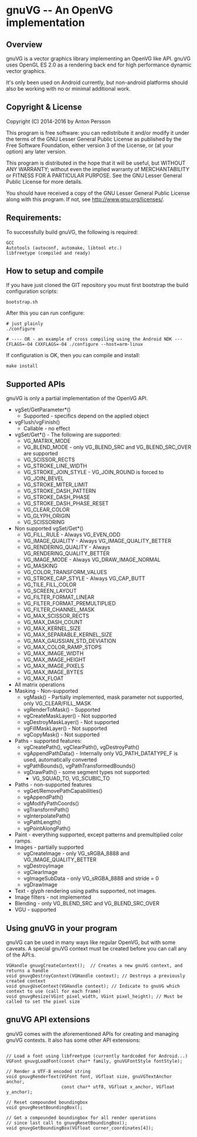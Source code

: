 gnuVG -- An OpenVG implementation
==================================

## Overview
gnuVG is a vector graphics library implementing an OpenVG like API. gnuVG uses OpenGL ES 2.0 as a rendering back end for high performance dynamic vector graphics.

It's only been used on Android currently, but non-android platforms should also be working with no or minimal
additional work.

## Copyright & License
Copyright (C) 2014-2016 by Anton Persson

This program is free software: you can redistribute it and/or modify
it under the terms of the GNU Lesser General Public License as
published by the Free Software Foundation, either version 3 of
the License, or (at your option) any later version.

This program is distributed in the hope that it will be useful,
but WITHOUT ANY WARRANTY; without even the implied warranty of
MERCHANTABILITY or FITNESS FOR A PARTICULAR PURPOSE.  See the
GNU Lesser General Public License for more details.

You should have received a copy of the GNU Lesser General Public License
along with this program.  If not, see <http://www.gnu.org/licenses/>.

## Requirements:

To successfully build gnuVG, the following is required:

```
GCC
Autotools (autoconf, automake, libtool etc.)
libfreetype (compiled and ready)
```

## How to setup and compile

If you have just cloned the GIT repository you must first bootstrap
the build configuration scripts:

```
bootstrap.sh
```

After this you can run configure:

```
# just plainly
./configure

# ---- OR - an example of cross compiling using the Android NDK ---
CFLAGS=-O4 CXXFLAGS=-O4 ./configure --host=arm-linux
```

If configuration is OK, then you can compile and install:

```
make install
```

## Supported APIs

gnuVG is only a partial implementation of the OpenVG API.

* vgSet/GetParameter*()
  * Supported - specifics depend on the applied object
* vgFlush/vgFinish()
  * Callable - no effect
* vgSet/Get*() - The following are supported:
  * VG_MATRIX_MODE
  * VG_BLEND_MODE - only VG_BLEND_SRC and VG_BLEND_SRC_OVER are supported
  * VG_SCISSOR_RECTS
  * VG_STROKE_LINE_WIDTH
  * VG_STROKE_JOIN_STYLE - VG_JOIN_ROUND is forced to VG_JOIN_BEVEL
  * VG_STROKE_MITER_LIMIT
  * VG_STROKE_DASH_PATTERN
  * VG_STROKE_DASH_PHASE
  * VG_STROKE_DASH_PHASE_RESET
  * VG_CLEAR_COLOR
  * VG_GLYPH_ORIGIN
  * VG_SCISSORING
* Non supported vgSet/Get*()
  * VG_FILL_RULE - Always VG_EVEN_ODD
  * VG_IMAGE_QUALITY - Always VG_IMAGE_QUALITY_BETTER
  * VG_RENDERING_QUALITY - Always VG_RENDERING_QUALITY_BETTER
  * VG_IMAGE_MODE - Always VG_DRAW_IMAGE_NORMAL
  * VG_MASKING
  * VG_COLOR_TRANSFORM_VALUES
  * VG_STROKE_CAP_STYLE - Always VG_CAP_BUTT
  * VG_TILE_FILL_COLOR
  * VG_SCREEN_LAYOUT
  * VG_FILTER_FORMAT_LINEAR
  * VG_FILTER_FORMAT_PREMULTIPLIED
  * VG_FILTER_CHANNEL_MASK
  * VG_MAX_SCISSOR_RECTS
  * VG_MAX_DASH_COUNT
  * VG_MAX_KERNEL_SIZE
  * VG_MAX_SEPARABLE_KERNEL_SIZE
  * VG_MAX_GAUSSIAN_STD_DEVIATION
  * VG_MAX_COLOR_RAMP_STOPS
  * VG_MAX_IMAGE_WIDTH
  * VG_MAX_IMAGE_HEIGHT
  * VG_MAX_IMAGE_PIXELS
  * VG_MAX_IMAGE_BYTES
  * VG_MAX_FLOAT
* All matrix operations
* Masking - Non-supported
  * vgMask() - Partially implemented, mask parameter not supported, only VG_CLEAR/FILL_MASK
  * vgRenderToMask() - Supported
  * vgCreateMaskLayer() - Not supported
  * vgDestroyMaskLayer() - Not supported
  * vgFillMaskLayer() - Not supported
  * vgCopyMask() - Not supported
* Paths - supported features:
  * vgCreatePath(), vgClearPath(), vgDestroyPath()
  * vgAppendPathData() - Internally only VG_PATH_DATATYPE_F is used, automatically converted
  * vgPathBounds(), vgPathTransformedBounds()
  * vgDrawPath() - some segment types not supported:
    * VG_SQUAD_TO, VG_SCUBIC_TO
* Paths - non-supported features
  * vgGet/RemovePathCapabilities()
  * vgAppendPath()
  * vgModifyPathCoords()
  * vgTransformPath()
  * vgInterpolatePath()
  * vgPathLength()
  * vgPointAlongPath()
* Paint - everything supported, except patterns and premultiplied color ramps.
* Images - partially supported
  * vgCreateImage - only VG_sRGBA_8888 and VG_IMAGE_QUALITY_BETTER
  * vgDestroyImage
  * vgClearImage
  * vgImageSubData - only VG_sRGBA_8888 and stride = 0
  * vgDrawImage
* Text - glyph rendering using paths supported, not images.
* Image filters - not implemented
* Blending - only VG_BLEND_SRC and VG_BLEND_SRC_OVER
* VGU - supported

## Using gnuVG in your program

gnuVG can be used in many ways like regular OpenVG, but with some caveats. A special gnuVG
context must be created before you can call any of the API:s.

```
VGHandle gnuvgCreateContext();  // Creates a new gnuVG context, and returns a handle
void gnuvgDestroyContext(VGHandle context); // Destroys a previously created context
void gnuvgUseContext(VGHandle context); // Indicate to gnuVG which context to use (call for each frame)
void gnuvgResize(VGint pixel_width, VGint pixel_height); // Must be called to set the pixel size
```

## gnuVG API extensions

gnuVG comes with the aforementioned APIs for creating and managing gnuVG contexts. It also
has some other API extensions:

```

// Load a font using libfreetype (currently hardcoded for Android...)
VGFont gnuvgLoadFont(const char* family, gnuVGFontStyle fontStyle);

// Render a UTF-8 encoded string
void gnuvgRenderText(VGFont font, VGfloat size, gnuVGTextAnchor anchor,
                     const char* utf8, VGfloat x_anchor, VGfloat y_anchor);

// Reset compounded boundingbox
void gnuvgResetBoundingBox();

// Get a compounded boundingbox for all render operations
// since last call to gnuvgResetBoundingBox();
void gnuvgGetBoundingBox(VGfloat corner_coordinates[4]);

```